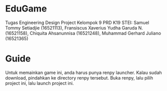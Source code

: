 # EduGame
Tugas Engineering Design Project Kelompok 9 PRD K19 STEI:
Samuel Tommy Setiadjie (16521113),
Fransiscus Xaverius Yudha Garuda N.(16521158),
Chiquita Ahsanunnisa (16521248),
Muhammad Gerhard Juliano (16521365)

# Guide
Untuk memainkan game ini, anda harus punya renpy launcher. Kalau sudah download, pindahkan ke directory renpy tersebut. Buka renpy, lalu pilih project ini, lalu launch project ini.
